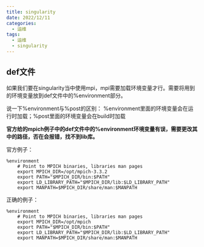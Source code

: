 ```yaml
---
title: singularity
date: 2022/12/11
categories:
  - 运维
tags:
  - 运维
  - singularity
---
```


## def文件
如果我们要在singularity当中使用mpi，mpi需要加载环境变量才行。需要将用到的环境变量放到def文件中的%environment部分。

说一下%environment与%post的区别：
%environment里面的环境变量会在运行时加载；%post里面的环境变量会在build时加载

**官方给的mpich例子中的def文件中的%environment环境变量有误，需要更改其中的路径，否在会报错，找不到lib库。**

官方例子：
```
%environment
    # Point to MPICH binaries, libraries man pages
    export MPICH_DIR=/opt/mpich-3.3.2
    export PATH="$MPICH_DIR/bin:$PATH"
    export LD_LIBRARY_PATH="$MPICH_DIR/lib:$LD_LIBRARY_PATH"
    export MANPATH=$MPICH_DIR/share/man:$MANPATH
```
正确的例子：
```
%environment
    # Point to MPICH binaries, libraries man pages
    export MPICH_DIR=/opt/mpich
    export PATH="$MPICH_DIR/bin:$PATH"
    export LD_LIBRARY_PATH="$MPICH_DIR/lib:$LD_LIBRARY_PATH"
    export MANPATH=$MPICH_DIR/share/man:$MANPATH
```